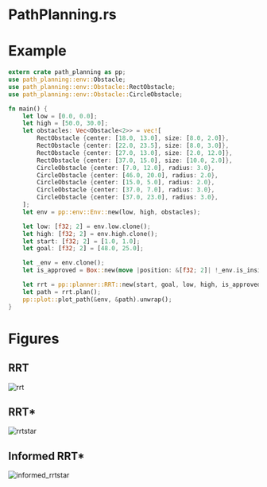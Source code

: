 # PathPlanning.rs

# Example

```Rust
extern crate path_planning as pp;
use path_planning::env::Obstacle;
use path_planning::env::Obstacle::RectObstacle;
use path_planning::env::Obstacle::CircleObstacle;

fn main() {
    let low = [0.0, 0.0];
    let high = [50.0, 30.0];
    let obstacles: Vec<Obstacle<2>> = vec![
        RectObstacle {center: [18.0, 13.0], size: [8.0, 2.0]},
        RectObstacle {center: [22.0, 23.5], size: [8.0, 3.0]},
        RectObstacle {center: [27.0, 13.0], size: [2.0, 12.0]},
        RectObstacle {center: [37.0, 15.0], size: [10.0, 2.0]},
        CircleObstacle {center: [7.0, 12.0], radius: 3.0},
        CircleObstacle {center: [46.0, 20.0], radius: 2.0},
        CircleObstacle {center: [15.0, 5.0], radius: 2.0},
        CircleObstacle {center: [37.0, 7.0], radius: 3.0},
        CircleObstacle {center: [37.0, 23.0], radius: 3.0},
    ];
    let env = pp::env::Env::new(low, high, obstacles);

    let low: [f32; 2] = env.low.clone();
    let high: [f32; 2] = env.high.clone();
    let start: [f32; 2] = [1.0, 1.0];
    let goal: [f32; 2] = [48.0, 25.0];

    let _env = env.clone();
    let is_approved = Box::new(move |position: &[f32; 2]| !_env.is_inside_obstacle(position));

    let rrt = pp::planner::RRT::new(start, goal, low, high, is_approved, 0.2, 2.0, 2000);
    let path = rrt.plan();
    pp::plot::plot_path(&env, &path).unwrap();
}
```

# Figures

## RRT
![rrt](https://user-images.githubusercontent.com/16977484/222941352-ecb72780-e93b-4877-9b9f-be33cd0f196d.png)

## RRT*
![rrtstar](https://user-images.githubusercontent.com/16977484/222941354-02c2a4d3-761b-4d52-9160-09ba8962b473.png)

## Informed RRT*
![informed_rrtstar](https://user-images.githubusercontent.com/16977484/225611271-51dbcafa-aacd-4cf3-b3ba-902b116295c8.png)

